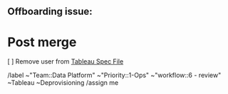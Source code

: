 Offboarding issue: 
 - 

# Post merge

[ ]  Remove user from [Tableau Spec File](https://gitlab.com/gitlab-data/analytics/-/blob/master/extract/tableau_con_man_config/src/specification.yml)

/label ~"Team::Data Platform" ~"Priority::1-Ops" ~"workflow::6 - review" ~Tableau ~Deprovisioning 
/assign me
